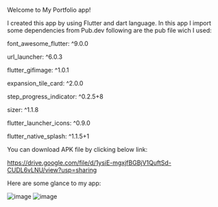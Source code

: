 Welcome to My Portfolio app!

I created this app by using Flutter and dart language.
In this app I import some dependencies from Pub.dev
following are the pub file wich I used:

  font_awesome_flutter: ^9.0.0
  
  url_launcher: ^6.0.3
  
  flutter_gifimage: ^1.0.1
  
  expansion_tile_card: ^2.0.0
  
  step_progress_indicator: ^0.2.5+8
  
  sizer: ^1.1.8
  
  flutter_launcher_icons: ^0.9.0
  
  flutter_native_splash: ^1.1.5+1
  
  
  You can download APK file by clicking below link:
  
  https://drive.google.com/file/d/1ysiE-mgxjfBGBjV1QuftSd-CUDL6vLNU/view?usp=sharing
  
Here are some glance to my app:

![image](https://user-images.githubusercontent.com/59397280/113414452-a8424100-93da-11eb-80ef-50cc24873dac.png)                                                                       ![image](https://user-images.githubusercontent.com/59397280/113414411-906abd00-93da-11eb-9bf1-c31991f21a42.png)

